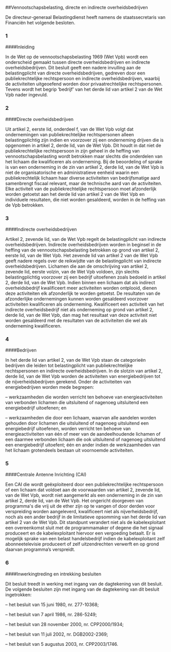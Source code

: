 <meta http-equiv='Content-Type' content='text/html; charset=utf-8' />

##Vennootschapsbelasting, directe en indirecte overheidsbedrijven

De directeur-generaal Belastingdienst heeft namens de staatssecretaris van Financiën het volgende besloten.     
### 1  

####Inleiding

In de Wet op de vennootschapsbelasting 1969 (Wet Vpb) wordt een onderscheid gemaakt tussen directe overheidsbedrijven en indirecte overheidsbedrijven. Dit besluit geeft een nadere invulling aan de belastingplicht van directe overheidsbedrijven, gedreven door een publiekrechtelijke rechtspersoon en indirecte overheidsbedrijven, waarbij de activiteiten uitgeoefend worden door privaatrechtelijke rechtspersonen. Tevens wordt het begrip ‘bedrijf’ van het derde lid van artikel 2 van de Wet Vpb nader ingevuld.    
### 2  

####Directe overheidsbedrijven

Uit artikel 2, eerste lid, onderdeel f, van de Wet Vpb volgt dat ondernemingen van publiekrechtelijke rechtspersonen alleen belastingplichtig zijn indien en voorzover zij een onderneming drijven die is opgenomen in artikel 2, derde lid, van de Wet Vpb. Dit houdt in dat niet de publiekrechtelijke rechtspersoon in zijn geheel in de heffing van vennootschapsbelasting wordt betrokken maar slechts die onderdelen van het lichaam die kwalificeren als onderneming. Bij de beoordeling of sprake is van een onderneming in de zin van artikel 2, derde lid, van de Wet Vpb is niet de organisatorische en administratieve eenheid waarin een publiekrechtelijk lichaam haar diverse activiteiten van bedrijfsmatige aard samenbrengt fiscaal relevant, maar de technische aard van de activiteiten. Elke activiteit van de publiekrechtelijke rechtspersoon moet afzonderlijk worden getoetst aan het derde lid van artikel 2 van de Wet Vpb en individuele resultaten, die niet worden gesaldeerd, worden in de heffing van de Vpb betrokken.    
### 3  

####Indirecte overheidsbedrijven

Artikel 2, zevende lid, van de Wet Vpb regelt de belastingplicht van indirecte overheidsbedrijven. Indirecte overheidsbedrijven worden in beginsel in de heffing van de vennootschapsbelasting betrokken op grond van artikel 2, eerste lid, van de Wet Vpb. Het zevende lid van artikel 2 van de Wet Vpb geeft nadere regels over de reikwijdte van de belastingplicht van indirecte overheidsbedrijven. Lichamen die aan de omschrijving van artikel 2, zevende lid, eerste volzin, van de Wet Vpb voldoen, zijn slechts belastingplichtig voorzover zij een bedrijf uitoefenen zoals bedoeld in artikel 2, derde lid, van de Wet Vpb. Indien binnen een lichaam dat als indirect overheidsbedrijf kwalificeert meer activiteiten worden ontplooid, dienen deze activiteiten elk afzonderlijk te worden getoetst. De resultaten van de afzonderlijke ondernemingen kunnen worden gesaldeerd voorzover activiteiten kwalificeren als onderneming. Kwalificeert een activiteit van het indirecte overheidsbedrijf niet als onderneming op grond van artikel 2, derde lid, van de Wet Vpb, dan mag het resultaat van deze activiteit niet worden gesaldeerd met de resultaten van de activiteiten die wel als onderneming kwalificeren.    
### 4  

####Bedrijven

In het derde lid van artikel 2, van de Wet Vpb staan de categorieën bedrijven die leiden tot belastingplicht van publiekrechtelijke rechtspersonen en indirecte overheidsbedrijven. In de slotzin van artikel 2, derde lid, van de Wet Vpb worden de activiteiten van energiebedrijven tot de nijverheidsbedrijven gerekend. Onder de activiteiten van energiebedrijven worden mede begrepen: 

– werkzaamheden die worden verricht ten behoeve van energieactiviteiten van verbonden lichamen die uitsluitend of nagenoeg uitsluitend een energiebedrijf uitoefenen; en  

– werkzaamheden die door een lichaam, waarvan alle aandelen worden gehouden door lichamen die uitsluitend of nagenoeg uitsluitend een energiebedrijf uitoefenen, worden verricht ten behoeve van energieactiviteiten van één of meer van de aandeelhoudende lichamen of een daarmee verbonden lichaam die ook uitsluitend of nagenoeg uitsluitend een energiebedrijf uitoefent;   één en ander indien de werkzaamheden van het lichaam grotendeels bestaan uit voornoemde activiteiten.    
### 5  

####Centrale Antenne Inrichting (CAI)

Een CAI die wordt geëxploiteerd door een publiekrechtelijke rechtspersoon of een lichaam dat voldoet aan de voorwaarden van artikel 2, zevende lid, van de Wet Vpb, wordt niet aangemerkt als een onderneming in de zin van artikel 2, derde lid, van de Wet Vpb. Het ongericht doorgeven van programma's die vrij uit de ether zijn op te vangen of door derden voor verspreiding worden aangeleverd, kwalificeert niet als nijverheidsbedrijf, noch als een ander bedrijf in de limitatieve opsomming van het derde lid van artikel 2 van de Wet Vpb. Dit standpunt verandert niet als de kabelexploitant een overeenkomst sluit met de programmamaker of degene die het signaal produceert en de kabelexploitant hiervoor een vergoeding betaalt. Er is mogelijk sprake van een belast handelsbedrijf indien de kabelexploitant zelf abonneetelevisie produceert of zelf uitzendrechten verwerft en op grond daarvan programma’s verspreidt.    
### 6  

####Inwerkingtreding en intrekking besluiten

Dit besluit treedt in werking met ingang van de dagtekening van dit besluit. De volgende besluiten zijn met ingang van de dagtekening van dit besluit ingetrokken: 

– het besluit van 15 juni 1980, nr. 277-10368;  

– het besluit van 7 april 1986, nr. 286-5249;  

– het besluit van 28 november 2000, nr. CPP2000/1934;  

– het besluit van 11 juli 2002, nr. DGB2002-2369;  

– het besluit van 5 augustus 2003, nr. CPP2003/1746.       
